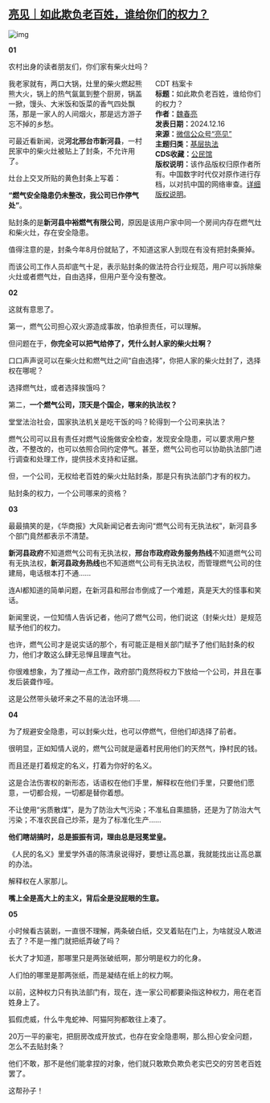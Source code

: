 <!--1734359359000-->
[亮见｜如此欺负老百姓，谁给你们的权力？](https://chinadigitaltimes.net/chinese/714053.html)
------

<p><img decoding="async" src="https://chinadigitaltimes.net/chinese/files/2024/12/post-714053-67603850b670a.png" alt="img"></p><p><strong>01</strong></p><p>农村出身的读者朋友们，你们家有柴火灶吗？</p><div style="width:42%;float:right;padding-left:20px;"><div class="su-spoiler su-spoiler-style-fancy su-spoiler-icon-chevron-circle" data-scroll-offset="0" data-anchor-in-url="no"><div class="su-spoiler-title" tabindex="0" role="button"><span class="su-spoiler-icon"></span>CDT 档案卡</div><div class="su-spoiler-content su-u-clearfix su-u-trim"><strong>标题：</strong>如此欺负老百姓，谁给你们的权力？<br><strong>作者：</strong><a href="https://chinadigitaltimes.net/space/亮见" target="_blank">魏春亮</a><br><strong>发表日期：</strong>2024.12.16<br><strong>来源：</strong><a href="https://web.archive.org/web/https://mp.weixin.qq.com/s/8-sQRoDtipxkZwtjRa7tFw" target="_blank">微信公众号“亮见”</a><br><strong>主题归类：</strong><a href="https://chinadigitaltimes.net/space/基层执法" target="_blank">基层执法</a><br><strong>CDS收藏：</strong><a href="https://chinadigitaltimes.net/space/%E5%85%AC%E6%B0%91%E9%A6%86" target="_blank" rel="noopener">公民馆</a><br><strong>版权说明：</strong>该作品版权归原作者所有。中国数字时代仅对原作进行存档，以对抗中国的网络审查。<a href="https://chinadigitaltimes.net/chinese/copyright">详细版权说明</a>。</div></div></div><p>我老家就有，两口大锅，灶里的柴火燃起熊熊大火，锅上的热气氤氲到整个厨房，锅盖一掀，馒头、大米饭和饭菜的香气四处飘荡，那是一家人的人间烟火，那是远方游子忘不掉的乡愁。</p><p>可最近看新闻，说<strong>河北邢台市新河县</strong>，一村民家中的柴火灶被贴上了封条，不允许用了。</p><p>灶台上交叉所贴的黄色封条上写着：</p><p><strong>“燃气安全隐患仍未整改，我公司已作停气处”</strong>。</p><p>贴封条的是<strong>新河县中裕燃气有限公司</strong>，原因是该用户家中同一个房间内存在燃气灶和柴火灶，存在安全隐患。</p><p>值得注意的是，封条今年8月份就贴了，不知道这家人到现在有没有把封条撕掉。</p><p>而该公司工作人员却底气十足，表示贴封条的做法符合行业规范，用户可以拆除柴火灶或者燃气灶，自由选择，但用户至今没有整改。</p><p><strong>02</strong></p><p>这就有意思了。</p><p>第一，燃气公司担心双火源造成事故，怕承担责任，可以理解。</p><p>但问题在于，<strong>你完全可以把气给停了，凭什么封人家的柴火灶啊？</strong></p><p>口口声声说可以在柴火灶和燃气灶之间“自由选择”，你把人家的柴火灶封了，选择权在哪呢？</p><p>选择燃气灶，或者选择挨饿吗？</p><p>第二，<strong>一个燃气公司，顶天是个国企，哪来的执法权？</strong></p><p>堂堂法治社会，国家执法机关是吃干饭的吗？轮得到一个公司来执法？</p><p>燃气公司可以且有责任对燃气设施做安全检查，发现安全隐患，可以要求用户整改，不整改的，也可以依照合同约定停气。甚至，燃气公司也可以协助执法部门进行调查和处理工作，提供技术支持和证据。</p><p>但，一个公司，无权给老百姓的柴火灶贴封条，那是只有执法部门才有的权力。</p><p>贴封条的权力，一个公司哪来的资格？</p><p><strong>03</strong></p><p>最最搞笑的是，《华商报》大风新闻记者去询问“燃气公司有无执法权”，新河县多个部门竟然都表示不清楚。</p><p><strong>新河县政府</strong>不知道燃气公司有无执法权，<strong>邢台市政府政务服务热线</strong>不知道燃气公司有无执法权，<strong>新河县政务热线</strong>也不知道燃气公司有无执法权，而管理燃气公司的住建局，电话根本打不通……</p><p>连AI都知道的简单问题，在新河县和邢台市倒成了一个难题，真是天大的怪事和笑话。</p><p>新闻里说，一位知情人告诉记者，他问了燃气公司，他们说这（封柴火灶）是规范赋予他们的权力。</p><p>也许，燃气公司才是说实话的那个，有可能正是相关部门赋予了他们贴封条的权力，他们才敢这么肆无忌惮且理直气壮。</p><p>你很难想象，为了推动一点工作，政府部门竟然将权力下放给一个公司，并且在事发后装聋作哑。</p><p>这是公然带头破坏来之不易的法治环境……</p><p><strong>04</strong></p><p>为了规避安全隐患，可以封柴火灶，也可以停燃气，但他们却选择了前者。</p><p>很明显，正如知情人说的，燃气公司就是逼着村民用他们的天然气，挣村民的钱。</p><p>而且还是打着规定的名义，打着为你好的名义。</p><p>这是合法伤害权的新形态，话语权在他们手里，解释权在他们手里，只要他们愿意，一切都合规，一切都是替你着想。</p><p>不让使用“劣质散煤”，是为了防治大气污染；不准私自熏腊肠，还是为了防治大气污染；不准农民自己炒茶，是为了标准化生产……</p><p><strong>他们瞎胡搞时，总是振振有词，理由总是冠冕堂皇。</strong></p><p>《人民的名义》里爱学外语的陈清泉说得好，要想让高总赢，我就能找出让高总赢的办法。</p><p>解释权在人家那儿。</p><p><strong>嘴上全是高大上的主义，背后全是没屁眼的生意。</strong></p><p><strong>05</strong></p><p>小时候看古装剧，一直很不理解，两条破白纸，交叉着贴在门上，为啥就没人敢进去了？不是一推门就把纸弄破了吗？</p><p>长大了才知道，那哪里只是两张破纸啊，那分明是权力的化身。</p><p>人们怕的哪里是那两张纸，而是凝结在纸上的权力啊。</p><p>以前，这种权力只有执法部门有，现在，连一家公司都要染指这种权力，用在老百姓身上了。</p><p>狐假虎威，什么牛鬼蛇神、阿猫阿狗都敢往上凑了。</p><p>20万一平的豪宅，把厨房改成开放式，也存在安全隐患啊，那么担心安全问题，怎么不去贴封条？</p><p>他们不敢，那不是他们能拿捏的对象，他们就只敢欺负欺负老实巴交的穷苦老百姓罢了。</p><p>这帮孙子！</p><div class="addtoany_share_save_container addtoany_content addtoany_content_bottom"><div class="a2a_kit a2a_kit_size_32 addtoany_list" data-a2a-url="https://chinadigitaltimes.net/chinese/714053.html" data-a2a-title="亮见｜如此欺负老百姓，谁给你们的权力？"><a class="a2a_button_facebook" href="https://www.addtoany.com/add_to/facebook?linkurl=https%3A%2F%2Fchinadigitaltimes.net%2Fchinese%2F714053.html&amp;linkname=%E4%BA%AE%E8%A7%81%EF%BD%9C%E5%A6%82%E6%AD%A4%E6%AC%BA%E8%B4%9F%E8%80%81%E7%99%BE%E5%A7%93%EF%BC%8C%E8%B0%81%E7%BB%99%E4%BD%A0%E4%BB%AC%E7%9A%84%E6%9D%83%E5%8A%9B%EF%BC%9F" title="Facebook" rel="nofollow noopener" target="_blank"></a><a class="a2a_button_twitter" href="https://www.addtoany.com/add_to/twitter?linkurl=https%3A%2F%2Fchinadigitaltimes.net%2Fchinese%2F714053.html&amp;linkname=%E4%BA%AE%E8%A7%81%EF%BD%9C%E5%A6%82%E6%AD%A4%E6%AC%BA%E8%B4%9F%E8%80%81%E7%99%BE%E5%A7%93%EF%BC%8C%E8%B0%81%E7%BB%99%E4%BD%A0%E4%BB%AC%E7%9A%84%E6%9D%83%E5%8A%9B%EF%BC%9F" title="Twitter" rel="nofollow noopener" target="_blank"></a><a class="a2a_button_telegram" href="https://www.addtoany.com/add_to/telegram?linkurl=https%3A%2F%2Fchinadigitaltimes.net%2Fchinese%2F714053.html&amp;linkname=%E4%BA%AE%E8%A7%81%EF%BD%9C%E5%A6%82%E6%AD%A4%E6%AC%BA%E8%B4%9F%E8%80%81%E7%99%BE%E5%A7%93%EF%BC%8C%E8%B0%81%E7%BB%99%E4%BD%A0%E4%BB%AC%E7%9A%84%E6%9D%83%E5%8A%9B%EF%BC%9F" title="Telegram" rel="nofollow noopener" target="_blank"></a><a class="a2a_button_reddit" href="https://www.addtoany.com/add_to/reddit?linkurl=https%3A%2F%2Fchinadigitaltimes.net%2Fchinese%2F714053.html&amp;linkname=%E4%BA%AE%E8%A7%81%EF%BD%9C%E5%A6%82%E6%AD%A4%E6%AC%BA%E8%B4%9F%E8%80%81%E7%99%BE%E5%A7%93%EF%BC%8C%E8%B0%81%E7%BB%99%E4%BD%A0%E4%BB%AC%E7%9A%84%E6%9D%83%E5%8A%9B%EF%BC%9F" title="Reddit" rel="nofollow noopener" target="_blank"></a><a class="a2a_button_whatsapp" href="https://www.addtoany.com/add_to/whatsapp?linkurl=https%3A%2F%2Fchinadigitaltimes.net%2Fchinese%2F714053.html&amp;linkname=%E4%BA%AE%E8%A7%81%EF%BD%9C%E5%A6%82%E6%AD%A4%E6%AC%BA%E8%B4%9F%E8%80%81%E7%99%BE%E5%A7%93%EF%BC%8C%E8%B0%81%E7%BB%99%E4%BD%A0%E4%BB%AC%E7%9A%84%E6%9D%83%E5%8A%9B%EF%BC%9F" title="WhatsApp" rel="nofollow noopener" target="_blank"></a><a class="a2a_button_email" href="https://www.addtoany.com/add_to/email?linkurl=https%3A%2F%2Fchinadigitaltimes.net%2Fchinese%2F714053.html&amp;linkname=%E4%BA%AE%E8%A7%81%EF%BD%9C%E5%A6%82%E6%AD%A4%E6%AC%BA%E8%B4%9F%E8%80%81%E7%99%BE%E5%A7%93%EF%BC%8C%E8%B0%81%E7%BB%99%E4%BD%A0%E4%BB%AC%E7%9A%84%E6%9D%83%E5%8A%9B%EF%BC%9F" title="Email" rel="nofollow noopener" target="_blank"></a><a class="a2a_button_copy_link" href="https://www.addtoany.com/add_to/copy_link?linkurl=https%3A%2F%2Fchinadigitaltimes.net%2Fchinese%2F714053.html&amp;linkname=%E4%BA%AE%E8%A7%81%EF%BD%9C%E5%A6%82%E6%AD%A4%E6%AC%BA%E8%B4%9F%E8%80%81%E7%99%BE%E5%A7%93%EF%BC%8C%E8%B0%81%E7%BB%99%E4%BD%A0%E4%BB%AC%E7%9A%84%E6%9D%83%E5%8A%9B%EF%BC%9F" title="Copy Link" rel="nofollow noopener" target="_blank"></a><a class="a2a_dd addtoany_share_save addtoany_share" href="https://www.addtoany.com/share"></a></div></div>
